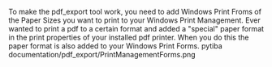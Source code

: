 
To make the pdf_export tool work, you need to add Windows Print Froms of the Paper Sizes you want to print
to your Windows Print Management. Ever wanted to print a pdf to a certain format and added a "special" paper format in the print properties of your installed pdf printer. When you do this the paper format is also added to your Windows Print Forms. 
pytiba documentation/pdf_export/PrintManagementForms.png 
